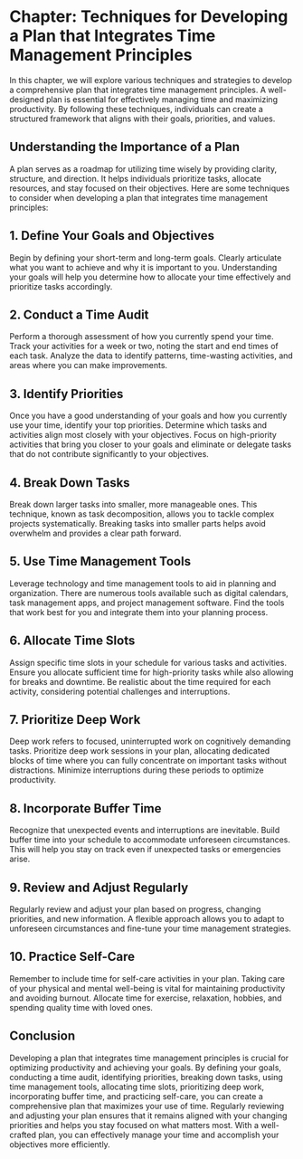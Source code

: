 Chapter: Techniques for Developing a Plan that Integrates Time Management Principles
====================================================================================

In this chapter, we will explore various techniques and strategies to develop a comprehensive plan that integrates time management principles. A well-designed plan is essential for effectively managing time and maximizing productivity. By following these techniques, individuals can create a structured framework that aligns with their goals, priorities, and values.

**Understanding the Importance of a Plan**
------------------------------------------

A plan serves as a roadmap for utilizing time wisely by providing clarity, structure, and direction. It helps individuals prioritize tasks, allocate resources, and stay focused on their objectives. Here are some techniques to consider when developing a plan that integrates time management principles:

**1. Define Your Goals and Objectives**
---------------------------------------

Begin by defining your short-term and long-term goals. Clearly articulate what you want to achieve and why it is important to you. Understanding your goals will help you determine how to allocate your time effectively and prioritize tasks accordingly.

**2. Conduct a Time Audit**
---------------------------

Perform a thorough assessment of how you currently spend your time. Track your activities for a week or two, noting the start and end times of each task. Analyze the data to identify patterns, time-wasting activities, and areas where you can make improvements.

**3. Identify Priorities**
--------------------------

Once you have a good understanding of your goals and how you currently use your time, identify your top priorities. Determine which tasks and activities align most closely with your objectives. Focus on high-priority activities that bring you closer to your goals and eliminate or delegate tasks that do not contribute significantly to your objectives.

**4. Break Down Tasks**
-----------------------

Break down larger tasks into smaller, more manageable ones. This technique, known as task decomposition, allows you to tackle complex projects systematically. Breaking tasks into smaller parts helps avoid overwhelm and provides a clear path forward.

**5. Use Time Management Tools**
--------------------------------

Leverage technology and time management tools to aid in planning and organization. There are numerous tools available such as digital calendars, task management apps, and project management software. Find the tools that work best for you and integrate them into your planning process.

**6. Allocate Time Slots**
--------------------------

Assign specific time slots in your schedule for various tasks and activities. Ensure you allocate sufficient time for high-priority tasks while also allowing for breaks and downtime. Be realistic about the time required for each activity, considering potential challenges and interruptions.

**7. Prioritize Deep Work**
---------------------------

Deep work refers to focused, uninterrupted work on cognitively demanding tasks. Prioritize deep work sessions in your plan, allocating dedicated blocks of time where you can fully concentrate on important tasks without distractions. Minimize interruptions during these periods to optimize productivity.

**8. Incorporate Buffer Time**
------------------------------

Recognize that unexpected events and interruptions are inevitable. Build buffer time into your schedule to accommodate unforeseen circumstances. This will help you stay on track even if unexpected tasks or emergencies arise.

**9. Review and Adjust Regularly**
----------------------------------

Regularly review and adjust your plan based on progress, changing priorities, and new information. A flexible approach allows you to adapt to unforeseen circumstances and fine-tune your time management strategies.

**10. Practice Self-Care**
--------------------------

Remember to include time for self-care activities in your plan. Taking care of your physical and mental well-being is vital for maintaining productivity and avoiding burnout. Allocate time for exercise, relaxation, hobbies, and spending quality time with loved ones.

**Conclusion**
--------------

Developing a plan that integrates time management principles is crucial for optimizing productivity and achieving your goals. By defining your goals, conducting a time audit, identifying priorities, breaking down tasks, using time management tools, allocating time slots, prioritizing deep work, incorporating buffer time, and practicing self-care, you can create a comprehensive plan that maximizes your use of time. Regularly reviewing and adjusting your plan ensures that it remains aligned with your changing priorities and helps you stay focused on what matters most. With a well-crafted plan, you can effectively manage your time and accomplish your objectives more efficiently.
